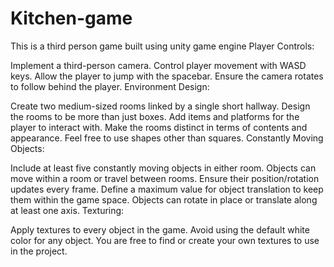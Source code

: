 # Kitchen-game
This is a third person game built using unity game engine
Player Controls:

Implement a third-person camera.
Control player movement with WASD keys.
Allow the player to jump with the spacebar.
Ensure the camera rotates to follow behind the player.
Environment Design:

Create two medium-sized rooms linked by a single short hallway.
Design the rooms to be more than just boxes. Add items and platforms for the player to interact with.
Make the rooms distinct in terms of contents and appearance. Feel free to use shapes other than squares.
Constantly Moving Objects:

Include at least five constantly moving objects in either room.
Objects can move within a room or travel between rooms.
Ensure their position/rotation updates every frame.
Define a maximum value for object translation to keep them within the game space.
Objects can rotate in place or translate along at least one axis.
Texturing:

Apply textures to every object in the game.
Avoid using the default white color for any object.
You are free to find or create your own textures to use in the project.
